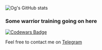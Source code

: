 ![Og's GitHub stats](https://github-readme-stats.vercel.app/api?username=OgArustamian&show_icons=true&theme=dracula)

### Some warrior training going on here
[![Codewars Badge](https://www.codewars.com/users/OgArustamian/badges/large)](https://www.codewars.com/users/OgArustamian)

Feel free to contact me on [Telegram](https://t.me/OgArustamian)



